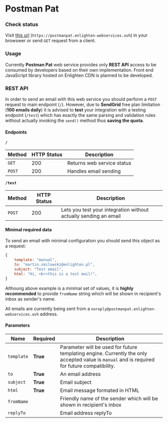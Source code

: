 # Postman Pat

### Check status

Visit [this url](https://postmanpat.enlighten-webservices.ovh) (`https://postmanpat.enlighten-webservices.ovh`) in your browswer or send `GET` request from a client.

### Usage

Currently **Postman Pat** web service provides only **REST API** access to be consumed by developers based on their own implementation. Front end JavaScript library hosted on Enlighten CDN is planned to be developed.

### REST API

In order to send an email with this web service you should perform a `POST` request to main endpoint (`/`). However, due to **SendGrid** free plan limitation (**100 emails daily**) it is advised to **test** your integration with a testing endpoint (`/test`) which has exactly the same parsing and validation rules without actually invoking the `send()` method thus **saving the quota**.

#### Endpoints

**`/`**

Method | HTTP Status | Description
--- | --- | ---
`GET` | 200 | Returns web service status
`POST` | 200 | Handles email sending

**`/test`**

Method | HTTP Status | Description
--- | --- | ---
`POST` | 200 | Lets you test your integration without actually sending an email

#### Minimal required data

To send an email with minimal configuration you should send this object as a request:

```javascript
{
	template: "manual",
	to: "martin.smilowski@enlighten.pl",
	subject: "Test email",
	html: "Hi, <br>this is a test mail!",
}
```

Althoung above example is a minimal set of values, it is **highly recommended** to provide `fromName` string which will be shown in recipient's inbox as sender's name.

All emails are currently being sent from a `noreply@postmanpat.enlighten-webservices.ovh` address.

#### Parameters

Name | Required | Description
--- | --- | ---
`template` | **True** | Parameter will be used for future templating engine. Currently the only accepted value is `manual` and is required for future compatibility.
`to` | **True** | An email address
`subject` | **True** | Email subject
`html` | **True** | Email message formated in HTML
`fromName` | | Friendly name of the sender which will be shown in recipient's inbox
`replyTo` | | Email address replyTo